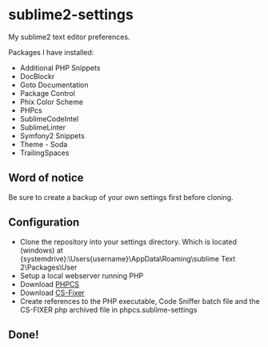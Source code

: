 sublime2-settings
=================

My sublime2 text editor preferences.

Packages I have installed:

- Additional PHP Snippets
- DocBlockr
- Goto Documentation
- Package Control
- Phix Color Scheme
- PHPcs
- SublimeCodeIntel
- SublimeLinter
- Symfony2 Snippets
- Theme - Soda
- TrailingSpaces

## Word of notice
Be sure to create a backup of your own settings first before cloning.

## Configuration
- Clone the repository into your settings directory. Which is located (windows) at {systemdrive}:\Users\{username}\AppData\Roaming\sublime Text 2\Packages\User
- Setup a local webserver running PHP
- Download [PHPCS](http://pear.php.net/package/PHP_CodeSniffer/redirected)
- Download [CS-Fixer](http://cs.sensiolabs.org/get/php-cs-fixer.phar)
- Create references to the PHP executable, Code Sniffer batch file and the CS-FIXER php archived file in phpcs.sublime-settings

## Done!
